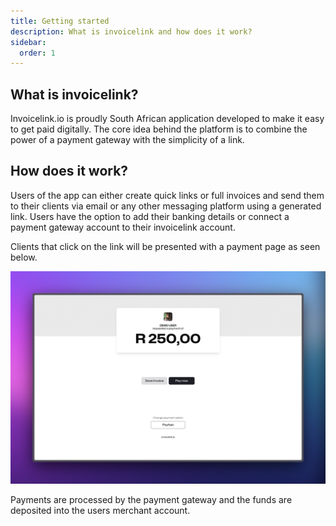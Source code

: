 ```yaml
---
title: Getting started
description: What is invoicelink and how does it work?
sidebar:
  order: 1
---
```


## What is invoicelink?

Invoicelink.io is proudly South African application developed to make it easy to get paid digitally. The core idea behind the platform is to combine the power of a payment gateway with the simplicity of a link.

## How does it work?

Users of the app can either create quick links or full invoices and send them to their clients via email or any other messaging platform using a generated link. Users have the option to add their banking details or connect a payment gateway account to their invoicelink account.

Clients that click on the link will be presented with a payment page as seen below.

![Screenshot of Demo payment page](./assets/demo-screen.png)

Payments are processed by the payment gateway and the funds are deposited into the users merchant account.
